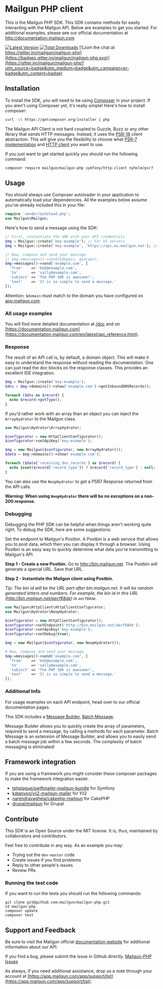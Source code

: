 # Mailgun PHP client

This is the Mailgun PHP SDK. This SDK contains methods for easily interacting
with the Mailgun API. Below are examples to get you started. For additional
examples, please see our official documentation at http://documentation.mailgun.com

[![Latest Version](https://img.shields.io/github/release/mailgun/mailgun-php.svg?style=flat-square)](https://github.com/mailgun/mailgun-php/releases)
[![Total Downloads](https://img.shields.io/packagist/dt/mailgun/mailgun-php.svg?style=flat-square)](https://packagist.org/packages/mailgun/mailgun-php)
[![Join the chat at https://gitter.im/mailgun/mailgun-php](https://badges.gitter.im/mailgun/mailgun-php.svg)](https://gitter.im/mailgun/mailgun-php?utm_source=badge&utm_medium=badge&utm_campaign=pr-badge&utm_content=badge)

## Installation

To install the SDK, you will need to be using [Composer](http://getcomposer.org/)
in your project.
If you aren't using Composer yet, it's really simple! Here's how to install
composer:

```bash
curl -sS https://getcomposer.org/installer | php
```

The Mailgun API Client is not hard coupled to Guzzle, Buzz or any other library that sends
HTTP messages. Instead, it uses the [PSR-18](https://www.php-fig.org/psr/psr-18/) client abstraction.
This will give you the flexibility to choose what
[PSR-7 implementation](https://packagist.org/providers/psr/http-message-implementation)
and [HTTP client](https://packagist.org/providers/psr/http-client-implementation)
you want to use.

If you just want to get started quickly you should run the following command:

```bash
composer require mailgun/mailgun-php symfony/http-client nyholm/psr7
```

## Usage

You should always use Composer autoloader in your application to automatically load
your dependencies. All the examples below assume you've already included this in your
file:

```php
require 'vendor/autoload.php';
use Mailgun\Mailgun;
```

Here's how to send a message using the SDK:

```php
// First, instantiate the SDK with your API credentials
$mg = Mailgun::create('key-example'); // For US servers
$mg = Mailgun::create('key-example', 'https://api.eu.mailgun.net'); // For EU servers

// Now, compose and send your message.
// $mg->messages()->send($domain, $params);
$mg->messages()->send('example.com', [
  'from'    => 'bob@example.com',
  'to'      => 'sally@example.com',
  'subject' => 'The PHP SDK is awesome!',
  'text'    => 'It is so simple to send a message.'
]);
```

Attention: `$domain` must match to the domain you have configured on [app.mailgun.com](https://app.mailgun.com/app/domains).

### All usage examples

You will find more detailed documentation at [/doc](doc/index.md) and on
[https://documentation.mailgun.com](https://documentation.mailgun.com/en/latest/api_reference.html).

### Response

The result of an API call is, by default, a domain object. This will make it easy
to understand the response without reading the documentation. One can just read the
doc blocks on the response classes. This provides an excellent IDE integration.

```php
$mg = Mailgun::create('key-example');
$dns = $mg->domains()->show('example.com')->getInboundDNSRecords();

foreach ($dns as $record) {
  echo $record->getType();
}
```

If you'd rather work with an array than an object you can inject the `ArrayHydrator`
to the Mailgun class.

```php
use Mailgun\Hydrator\ArrayHydrator;

$configurator = new HttpClientConfigurator();
$configurator->setApiKey('key-example');

$mg = new Mailgun($configurator, new ArrayHydrator());
$data = $mg->domains()->show('example.com');

foreach ($data['receiving_dns_records'] as $record) {
  echo isset($record['record_type']) ? $record['record_type'] : null;
}
```

You can also use the `NoopHydrator` to get a PSR7 Response returned from
the API calls.

**Warning: When using `NoopHydrator` there will be no exceptions on a non-200 response.**

### Debugging

Debugging the PHP SDK can be helpful when things aren't working quite right.
To debug the SDK, here are some suggestions:

Set the endpoint to Mailgun's Postbin. A Postbin is a web service that allows you to
post data, which then you can display it through a browser. Using Postbin is an easy way
to quickly determine what data you're transmitting to Mailgun's API.

**Step 1 - Create a new Postbin.**
Go to http://bin.mailgun.net. The Postbin will generate a special URL. Save that URL.

**Step 2 - Instantiate the Mailgun client using Postbin.**

*Tip: The bin id will be the URL part after bin.mailgun.net. It will be random generated letters and numbers.
For example, the bin id in this URL (http://bin.mailgun.net/aecf68de) is `aecf68de`.*

```php
use Mailgun\HttpClient\HttpClientConfigurator;
use Mailgun\Hydrator\NoopHydrator;

$configurator = new HttpClientConfigurator();
$configurator->setEndpoint('http://bin.mailgun.net/aecf68de');
$configurator->setApiKey('key-example');
$configurator->setDebug(true);

$mg = new Mailgun($configurator, new NoopHydrator());

# Now, compose and send your message.
$mg->messages()->send('example.com', [
  'from'    => 'bob@example.com',
  'to'      => 'sally@example.com',
  'subject' => 'The PHP SDK is awesome!',
  'text'    => 'It is so simple to send a message.'
]);
```
### Additional Info

For usage examples on each API endpoint, head over to our official documentation
pages.

This SDK includes a [Message Builder](src/Message/README.md),
[Batch Message](src/Message/README.md).

Message Builder allows you to quickly create the array of parameters, required
to send a message, by calling a methods for each parameter.
Batch Message is an extension of Message Builder, and allows you to easily send
a batch message job within a few seconds. The complexity of
batch messaging is eliminated!

## Framework integration

If you are using a framework you might consider these composer packages to make the framework integration easier.

* [tehplague/swiftmailer-mailgun-bundle](https://github.com/tehplague/swiftmailer-mailgun-bundle) for Symfony
* [katanyoo/yii2-mailgun-mailer](https://github.com/katanyoo/yii2-mailgun-mailer) for Yii2
* [narendravaghela/cakephp-mailgun](https://github.com/narendravaghela/cakephp-mailgun) for CakePHP
* [drupal/mailgun](https://www.drupal.org/project/mailgun) for Drupal

## Contribute

This SDK is an Open Source under the MIT license. It is, thus, maintained by collaborators and contributors.

Feel free to contribute in any way. As an example you may:
* Trying out the `dev-master` code
* Create issues if you find problems
* Reply to other people's issues
* Review PRs

### Running the test code

If you want to run the tests you should run the following commands:

```terminal
git clone git@github.com:mailgun/mailgun-php.git
cd mailgun-php
composer update
composer test
```

## Support and Feedback

Be sure to visit the Mailgun official
[documentation website](http://documentation.mailgun.com/) for additional
information about our API.

If you find a bug, please submit the issue in Github directly.
[Mailgun-PHP Issues](https://github.com/mailgun/mailgun-php/issues)

As always, if you need additional assistance, drop us a note through your account at
[https://app.mailgun.com/app/support/list](https://app.mailgun.com/app/support/list).
